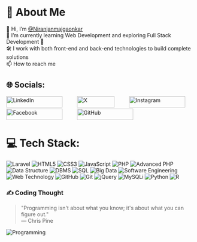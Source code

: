 # 💫 About Me
👋 Hi, I’m [@Niranjanmajgaonkar](https://github.com/Niranjanmajgaonkar)  
🌱 I’m currently learning Web Development and exploring Full Stack Development 💞️  
🛠️ I work with both front-end and back-end technologies to build complete solutions  
📫 How to reach me
## 🌐 Socials:
<a href="https://www.linkedin.com/in/niranjan-majgaonkar-636328268?utm_source=share&utm_campaign=share_via&utm_content=profile&utm_medium=android_app" target="_blank" style="text-decoration: none; margin-right: 35px;">
    <img src="https://img.shields.io/badge/LinkedIn-blue?logo=linkedin&logoColor=white" alt="LinkedIn" style="width: 150px; height: 30px;">
</a>
<a href="https://x.com/Niranjan_13_11" target="_blank" style="text-decoration: none; margin-right: 35px;">
    <img src="https://img.shields.io/badge/X-%23000000.svg?style=for-the-badge&logo=x&logoColor=white" alt="X" style="width: 100px; height: 30px;">
</a>
<a href="https://www.instagram.com/niranjan_majgaonkar/?utm_source=qr&igsh=MXZnMXAwdGV6YmQ0Zw%3D%3D" target="_blank" style="text-decoration: none; margin-right: 35px;">
    <img src="https://img.shields.io/badge/Instagram-purple?logo=instagram&logoColor=white" alt="Instagram" style="width: 150px; height: 30px;">
</a>
<a href="https://www.facebook.com/niranjan.majgaonkar.52?mibextid=qi2Omg&rdid=WhBufQNnlu9QbdeH&share_url=https%3A%2F%2Fwww.facebook.com%2Fshare%2FqoJoFBsscAq5QXJe%2F%3Fmibextid%3Dqi2Omg" target="_blank" style="text-decoration: none; margin-right: 35px;">
    <img src="https://img.shields.io/badge/Facebook-blue?logo=facebook&logoColor=white" alt="Facebook" style="width: 150px; height: 30px;">
</a>
<a href="https://github.com/Niranjanmajgaonkar" target="_blank" style="text-decoration: none;">
    <img src="https://img.shields.io/badge/GitHub-%23121011.svg?style=for-the-badge&logo=github&logoColor=white" alt="GitHub" style="width: 150px; height: 30px;">
</a>


# 💻 Tech Stack:
![Laravel](https://img.shields.io/badge/laravel-%23FF2D20.svg?style=for-the-badge&logo=laravel&logoColor=white) 
![HTML5](https://img.shields.io/badge/html5-%23E34F26.svg?style=for-the-badge&logo=html5&logoColor=white) 
![CSS3](https://img.shields.io/badge/css3-%231572B6.svg?style=for-the-badge&logo=css3&logoColor=white) 
![JavaScript](https://img.shields.io/badge/javascript-%23323330.svg?style=for-the-badge&logo=javascript&logoColor=%23F7DF1E) 
![PHP](https://img.shields.io/badge/php-%23777BB4.svg?style=for-the-badge&logo=php&logoColor=white) 
![Advanced PHP](https://img.shields.io/badge/advanced_php-%23777BB4.svg?style=for-the-badge&logo=php&logoColor=white) 
![Data Structure](https://img.shields.io/badge/data_structure-%231572B6.svg?style=for-the-badge) 
![DBMS](https://img.shields.io/badge/dbms-%23E34F26.svg?style=for-the-badge) 
![SQL](https://img.shields.io/badge/sql-%2300f.svg?style=for-the-badge&logo=sql) 
![Big Data](https://img.shields.io/badge/big_data-%23FF6F00.svg?style=for-the-badge) 
![Software Engineering](https://img.shields.io/badge/software_engineering-%231572B6.svg?style=for-the-badge) 
![Web Technology](https://img.shields.io/badge/web_technology-%231572B6.svg?style=for-the-badge) 
![GitHub](https://img.shields.io/badge/github-%23121011.svg?style=for-the-badge&logo=github&logoColor=white) 
![Git](https://img.shields.io/badge/git-%23F05033.svg?style=for-the-badge&logo=git&logoColor=white) 
![jQuery](https://img.shields.io/badge/jquery-%230769AD.svg?style=for-the-badge&logo=jquery&logoColor=white) 
![MySQLi](https://img.shields.io/badge/mysqli-%234479A1.svg?style=for-the-badge&logo=mysql&logoColor=white) 
![Python](https://img.shields.io/badge/python-3670A0?style=for-the-badge&logo=python&logoColor=ffdd54) 
![R](https://img.shields.io/badge/r-%23276DC3.svg?style=for-the-badge&logo=r&logoColor=white)

### ✍️ Coding Thought
> "Programming isn't about what you know; it's about what you can figure out."  
> — Chris Pine

![Programming](https://img.shields.io/badge/Programming-%23F7DF1E.svg?style=for-the-badge&logo=javascript&logoColor=white)
